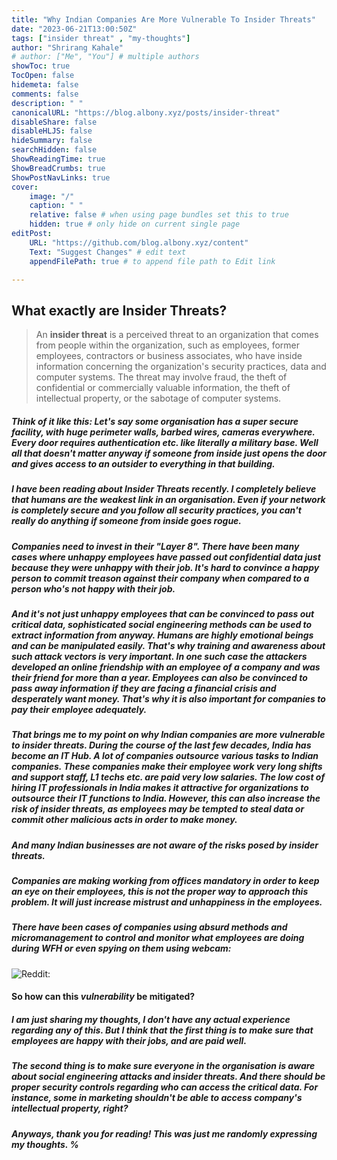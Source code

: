 ```yaml
---
title: "Why Indian Companies Are More Vulnerable To Insider Threats"
date: "2023-06-21T13:00:50Z"
tags: ["insider threat" , "my-thoughts"]
author: "Shrirang Kahale"
# author: ["Me", "You"] # multiple authors
showToc: true
TocOpen: false
hidemeta: false
comments: false
description: " "
canonicalURL: "https://blog.albony.xyz/posts/insider-threat"
disableShare: false
disableHLJS: false
hideSummary: false
searchHidden: false
ShowReadingTime: true
ShowBreadCrumbs: true
ShowPostNavLinks: true
cover:
    image: "/"
    caption: " "
    relative: false # when using page bundles set this to true
    hidden: true # only hide on current single page
editPost:
    URL: "https://github.com/blog.albony.xyz/content"
    Text: "Suggest Changes" # edit text
    appendFilePath: true # to append file path to Edit link

---
```



## What exactly are Insider Threats? 
 
> An **insider threat** is a perceived threat to an organization that comes from people within the organization, such as employees, former employees, contractors or business associates, who have inside information concerning the organization's security practices, data and computer systems. The threat may involve fraud, the theft of confidential or commercially valuable information, the theft of intellectual property, or the sabotage of computer systems.

##### Think of it like this: Let's say some organisation has a super secure facility, with huge perimeter walls, barbed  wires,  cameras everywhere. Every door requires authentication etc. like literally a military base. Well all that doesn't matter anyway if someone from inside just opens the door and gives access to an outsider to everything in that building.

##### I have been reading about Insider Threats recently. I completely believe that humans are the weakest link in an organisation. Even if your network is completely secure and you follow all security practices, you can't really do anything if someone from inside goes rogue. 


##### Companies need to invest in their "Layer 8". There have been many cases where unhappy employees have passed out confidential data just because they were unhappy with their job. It's hard to convince a happy person to commit *treason* against their company when compared to a person who's not happy with their job. 

##### And it's not just unhappy employees that can be convinced to pass out critical data, sophisticated social engineering methods can be used to extract information from anyway. Humans are highly emotional beings and can be  manipulated easily. That's why training and awareness about such attack vectors is very important. In one such case the attackers developed an online *friendship* with an employee of a company and was their *friend* for more than a year.  Employees can also be convinced to pass away information if they are facing a financial crisis and desperately want money. That's why it is also important for companies to pay their employee adequately. 

##### That brings me to my point on why Indian companies are more vulnerable to insider threats. During the course of the last few decades, India has become an *IT Hub*. A lot of companies outsource various tasks to Indian companies. These companies make their employee work very long shifts and support staff, L1 techs etc. are paid very low salaries.  The low cost of hiring IT professionals in India makes it attractive for organizations to outsource their IT functions to India. However, this can also increase the risk of insider threats, as employees may be tempted to steal data or commit other malicious acts in order to make money.

##### And many Indian businesses are not aware of the risks posed by insider threats. 

##### Companies are making working from offices mandatory in order to *keep an eye* on their employees, this is not the proper way to approach this problem. It will just increase mistrust and unhappiness in the employees. 

##### There have been cases of companies using absurd methods and micromanagement to control and monitor what employees are doing during WFH or even spying on them using webcam:

![Reddit:](/insider-threat.png)

#### So how can this *vulnerability* be mitigated? 

##### I am just sharing my thoughts, I don't have any *actual* experience regarding any of this. But I think that the first thing is to make sure that employees are happy with their jobs, and are paid well. 

##### The second thing is to make sure everyone in the organisation is aware about social engineering attacks and insider threats. And there should be proper security controls regarding who can access the critical data. For instance, some in marketing shouldn't be able to access  company's intellectual property, right?

##### Anyways, thank you for reading!  This was just me randomly expressing my thoughts. %
